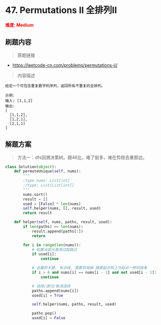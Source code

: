 # 47. Permutations II 全排列II

**<font color=red>难度: Medium</font>**

## 刷题内容

> 原题链接

* https://leetcode-cn.com/problems/permutations-ii/

> 内容描述

```
给定一个可包含重复数字的序列，返回所有不重复的全排列。

示例:
输入: [1,1,2]
输出:
[
  [1,1,2],
  [1,2,1],
  [2,1,1]
]
```

## 解题方案

> 方法一：dfs回溯决策树。跟46比，难了挺多，难在剪枝去重那边。
>

```python
class Solution(object):
    def permuteUnique(self, nums):
        """
        :type nums: List[int]
        :rtype: List[List[int]]
        """
        nums.sort()
        result = []
        used = [False] * len(nums)
        self.helper(nums, [], result, used)
        return result

    def helper(self, nums, paths, result, used):
        if len(paths) == len(nums):
            result.append(paths[:])
            return

        for i in range(len(nums)):
            # 如果当前元素用过就跳过
            if used[i]:
                continue

            # 去重的关键. 有点绕, 需要剪枝掉 搜索起点和上次起点一样的枝条
            if i > 0 and nums[i] == nums[i - 1] and not used[i - 1]:
                continue

            # 选择/递归/取消选择
            paths.append(nums[i])
            used[i] = True

            self.helper(nums, paths, result, used)

            paths.pop()
            used[i] = False
```
